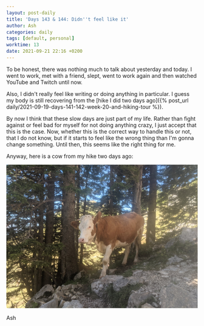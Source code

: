 ```yaml
---
layout: post-daily
title: 'Days 143 & 144: Didn''t feel like it'
author: Ash
categories: daily
tags: [default, personal]
worktime: 13
date: 2021-09-21 22:16 +0200
---
```

To be honest, there was nothing much to talk about yesterday and today. I went to work, met with a friend, slept, went to work again and then watched YouTube and Twitch until now.

Also, I didn't really feel like writing or doing anything in particular. I guess my body is still recovering from the [hike I did two days ago]({% post_url daily/2021-09-19-days-141-142-week-20-and-hiking-tour %}). 

By now I think that these slow days are just part of my life. Rather than fight against or feel bad for myself for not doing anything crazy, I just accept that this is the case. Now, whether this is the correct way to handle this or not, that  I do not know, but if it starts to feel like the wrong thing than I'm gonna change something. Until then, this seems like the right thing for me.

Anyway, here is a cow from my hike two days ago:

![cow](/assets/res/daily/day-143-cow.jpg)

Ash
